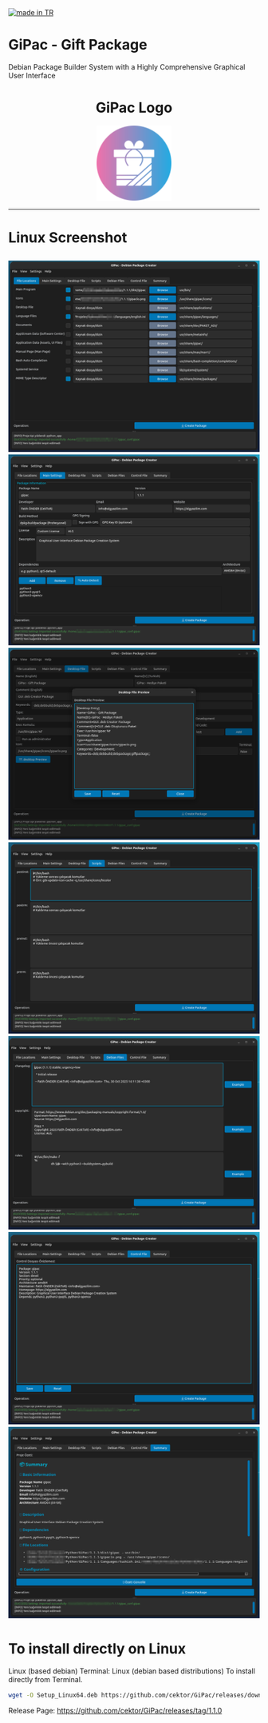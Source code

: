 <a href="#">
    <img src="https://raw.githubusercontent.com/pedromxavier/flag-badges/main/badges/TR.svg" alt="made in TR">
</a>

# GiPac - Gift Package
Debian Package Builder System with a Highly Comprehensive Graphical User Interface



<h1 align="center">GiPac Logo</h1>

<p align="center">
  <img src="gipaclo.png" alt="GiPac Logo" width="150" height="150">
</p>

----------------------------------

# Linux Screenshot
![Linux(pardus)](ScreenShots/1.png)  
![Linux(pardus)](ScreenShots/2.png)  
![Linux(pardus)](ScreenShots/3.png) 
![Linux(pardus)](ScreenShots/4.png)  
![Linux(pardus)](ScreenShots/5.png)  
![Linux(pardus)](ScreenShots/6.png)  
![Linux(pardus)](ScreenShots/7.png)
--------------------


# To install directly on Linux


Linux (based debian) Terminal: Linux (debian based distributions) To install directly from Terminal.
```bash
wget -O Setup_Linux64.deb https://github.com/cektor/GiPac/releases/download/1.1.0/Setup_Linux64.deb && sudo apt install ./Setup_Linux64.deb && sudo apt-get install -f -y
```



Release Page: https://github.com/cektor/GiPac/releases/tag/1.1.0

